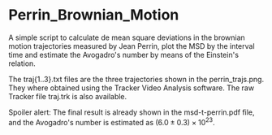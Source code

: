 # Perrin_Brownian_Motion
A simple script to calculate de mean square deviations in the brownian motion trajectories measured by Jean Perrin, plot the MSD by the interval time and estimate the Avogadro's number by means of the Einstein's relation.

The traj{1..3}.txt files are the three trajectories shown in the perrin_trajs.png. They where obtained using the Tracker Video Analysis software. The raw Tracker file traj.trk is also available.

Spoiler alert: The final result is already shown in the msd-t-perrin.pdf file, and the Avogadro's number is estimated as $(6.0 \pm 0.3) \times 10^{23}$.
